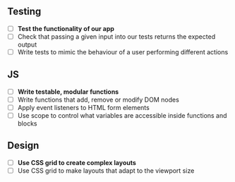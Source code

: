 ## Testing

- [ ] **Test the functionality of our app**
- [ ] Check that passing a given input into our tests returns the expected output
- [ ] Write tests to mimic the behaviour of a user performing different actions

## JS

- [ ] **Write testable, modular functions**
- [ ] Write functions that add, remove or modify DOM nodes
- [ ] Apply event listeners to HTML form elements
- [ ] Use scope to control what variables are accessible inside functions and blocks

## Design

- [ ] **Use CSS grid to create complex layouts**
- [ ] Use CSS grid to make layouts that adapt to the viewport size
